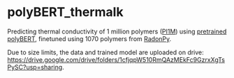 # polyBERT_thermalk
Predicting thermal conductivity of 1 million polymers (<a href=https://pubs.acs.org/doi/full/10.1021/acs.jcim.0c00726>PI1M</a>) using <a href=https://www.nature.com/articles/s41467-023-39868-6>pretrained polyBERT</a>, finetuned using 1070 polymers from <a href=https://www.nature.com/articles/s41524-022-00906-4>RadonPy</a>.

Due to size limits, the data and trained model are uploaded on drive: https://drive.google.com/drive/folders/1cfjqpW510RmQAzMEkFc9GzrxXgTsPySC?usp=sharing.
